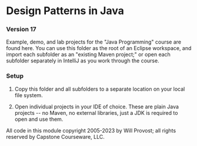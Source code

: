 # Design Patterns in Java
### Version 17

Example, demo, and lab projects for the "Java Programming"  course are found here. You can use this folder as the root of an Eclipse workspace, and import each subfolder as an "existing Maven project;" or open each subfolder separately in IntelliJ as you work through the course.

### Setup

1. Copy this folder and all subfolders to a separate location on your local file system.

1. Open individual projects in your IDE of choice. These are plain Java projects -- no Maven, no external libraries, just a JDK is required to open and use them.

All code in this module copyright 2005-2023 by Will Provost; all rights reserved by Capstone Courseware, LLC.
